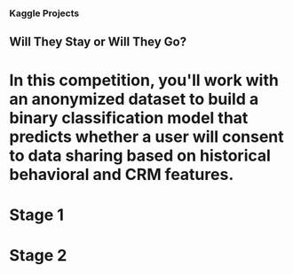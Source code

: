 ### Kaggle Projects

## Will They Stay or Will They Go?

# In this competition, you'll work with an anonymized dataset to build a binary classification model that predicts whether a user will consent to data sharing based on historical behavioral and CRM features.

# Stage 1

# Stage 2

